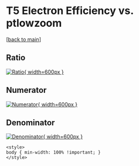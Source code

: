 # T5 Electron Efficiency vs. ptlowzoom

[[back to main](./)]



## Ratio

[![Ratio](../mtv/var/T5_11_eff_ptlowzoom.png){ width=600px }](../mtv/var/T5_11_eff_ptlowzoom.pdf)

## Numerator

[![Numerator](../mtv/num/T5_11_eff_ptlowzoom_num.png){ width=600px }](../mtv/num/T5_11_eff_ptlowzoom_num.pdf)

## Denominator

[![Denominator](../mtv/den/T5_11_eff_ptlowzoom_den.png){ width=600px }](../mtv/den/T5_11_eff_ptlowzoom_den.pdf)


``` {=html}
<style>
body { min-width: 100% !important; }
</style>
```
